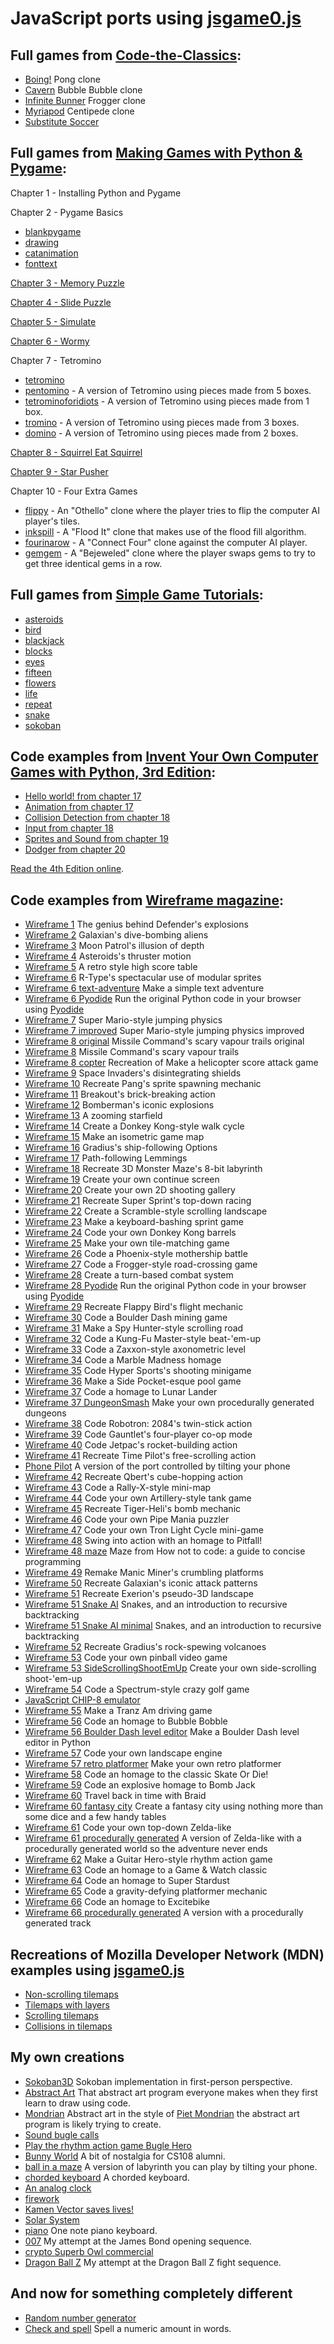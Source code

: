 # JavaScript ports using [jsgame0.js](https://github.com/thisarray/jsgame0)

## Full games from [Code-the-Classics](https://github.com/thisarray/Code-the-Classics):

- [Boing!](Code-the-Classics/boing-master/boing.html) Pong clone
- [Cavern](Code-the-Classics/cavern-master/cavern.html) Bubble Bubble clone
- [Infinite Bunner](Code-the-Classics/bunner-master/bunner.html) Frogger clone
- [Myriapod](Code-the-Classics/myriapod-master/myriapod.html) Centipede clone
- [Substitute Soccer](Code-the-Classics/soccer-master/soccer.html)

## Full games from [Making Games with Python &amp; Pygame](https://github.com/thisarray/making-games-with-python-and-pygame):

Chapter 1 - Installing Python and Pygame

Chapter 2 - Pygame Basics
- [blankpygame](making-games-with-python-and-pygame/blankpygame/blankpygame.html)
- [drawing](making-games-with-python-and-pygame/blankpygame/drawing.html)
- [catanimation](making-games-with-python-and-pygame/catanimation/catanimation.html)
- [fonttext](making-games-with-python-and-pygame/blankpygame/fonttext.html)

[Chapter 3 - Memory Puzzle](making-games-with-python-and-pygame/memorypuzzle/memorypuzzle.html)

[Chapter 4 - Slide Puzzle](making-games-with-python-and-pygame/slidepuzzle/slidepuzzle.html)

[Chapter 5 - Simulate](making-games-with-python-and-pygame/simulate/simulate.html)

[Chapter 6 - Wormy](making-games-with-python-and-pygame/wormy/wormy.html)

Chapter 7 - Tetromino
- [tetromino](making-games-with-python-and-pygame/tetromino/tetromino.html)
- [pentomino](making-games-with-python-and-pygame/tetromino/pentomino.html) - A version of Tetromino using pieces made from 5 boxes.
- [tetrominoforidiots](making-games-with-python-and-pygame/tetromino/tetrominoforidiots.html) - A version of Tetromino using pieces made from 1 box.
- [tromino](making-games-with-python-and-pygame/tetromino/tromino.html) - A version of Tetromino using pieces made from 3 boxes.
- [domino](making-games-with-python-and-pygame/tetromino/domino.html) - A version of Tetromino using pieces made from 2 boxes.

[Chapter 8 - Squirrel Eat Squirrel](making-games-with-python-and-pygame/squirrel/squirrel.html)

[Chapter 9 - Star Pusher](making-games-with-python-and-pygame/starpusher/starpusher.html)

Chapter 10 - Four Extra Games
- [flippy](making-games-with-python-and-pygame/flippy/flippy.html) - An "Othello" clone where the player tries to flip the computer AI player's tiles.
- [inkspill](making-games-with-python-and-pygame/inkspill/inkspill.html) - A "Flood It" clone that makes use of the flood fill algorithm.
- [fourinarow](making-games-with-python-and-pygame/fourinarow/fourinarow.html) - A "Connect Four" clone against the computer AI player.
- [gemgem](making-games-with-python-and-pygame/gemgem/gemgem.html) - A "Bejeweled" clone where the player swaps gems to try to get three identical gems in a row.

## Full games from [Simple Game Tutorials](https://github.com/thisarray/simplegametutorials.github.io):

- [asteroids](simplegametutorials.github.io/asteroids/asteroids.html)
- [bird](simplegametutorials.github.io/bird/bird.html)
- [blackjack](simplegametutorials.github.io/blackjack/blackjack.html)
- [blocks](simplegametutorials.github.io/blocks/blocks.html)
- [eyes](simplegametutorials.github.io/eyes/eyes.html)
- [fifteen](simplegametutorials.github.io/fifteen/fifteen.html)
- [flowers](simplegametutorials.github.io/flowers/flowers.html)
- [life](simplegametutorials.github.io/life/life.html)
- [repeat](simplegametutorials.github.io/repeat/repeat.html)
- [snake](simplegametutorials.github.io/snake/snake.html)
- [sokoban](simplegametutorials.github.io/sokoban/sokoban.html)

## Code examples from [Invent Your Own Computer Games with Python, 3rd Edition](https://github.com/thisarray/inventwithpython3rded):

- [Hello world! from chapter 17](inventwithpython3rded/pygameHelloWorld.html)
- [Animation from chapter 17](inventwithpython3rded/animation.html)
- [Collision Detection from chapter 18](inventwithpython3rded/collisionDetection.html)
- [Input from chapter 18](inventwithpython3rded/pygameInput.html)
- [Sprites and Sound from chapter 19](inventwithpython3rded/spritesAndSounds.html)
- [Dodger from chapter 20](inventwithpython3rded/dodger.html)

[Read the 4th Edition online](https://inventwithpython.com/invent4thed/).

## Code examples from [Wireframe magazine](https://wfmag.cc):

- [Wireframe 1](Wireframe-1/explosion.html) The genius behind Defender's explosions
- [Wireframe 2](Wireframe-2/galaxian.html) Galaxian's dive-bombing aliens
- [Wireframe 3](Wireframe-3/parallax-scrolling.html) Moon Patrol's illusion of depth
- [Wireframe 4](Wireframe-4/thruster-motion.html) Asteroids's thruster motion
- [Wireframe 5](Wireframe-5/highscore.html) A retro style high score table
- [Wireframe 6](Wireframe-6/source-code/tail.html) R-Type's spectacular use of modular sprites
- [Wireframe 6 text-adventure](Wireframe-6/text-adventure/text-adventure.html) Make a simple text adventure
- [Wireframe 6 Pyodide](Wireframe-6/text-adventure/pyodide.html) Run the original Python code in your browser using [Pyodide](https://pyodide.org/)
- [Wireframe 7](Wireframe-7/jump_physics.html) Super Mario-style jumping physics
- [Wireframe 7 improved](Wireframe-7/jump_physics_improved.html) Super Mario-style jumping physics improved
- [Wireframe 8 original](Wireframe-8/missiles-wobble.html) Missile Command's scary vapour trails original
- [Wireframe 8](Wireframe-8/missiles.html) Missile Command's scary vapour trails
- [Wireframe 8 copter](Wireframe-8/squeezing-the-beeb/copter.html) Recreation of Make a helicopter score attack game
- [Wireframe 9](Wireframe-9/invaders.html) Space Invaders's disintegrating shields
- [Wireframe 10](Wireframe-10/spawn.html) Recreate Pang's sprite spawning mechanic
- [Wireframe 11](Wireframe-11/breakout.html) Breakout's brick-breaking action
- [Wireframe 12](Wireframe-12/source-code-bomberman/bombs.html) Bomberman's iconic explosions
- [Wireframe 13](Wireframe-13/stars.html) A zooming starfield
- [Wireframe 14](Wireframe-14/walkcycle.html) Create a Donkey Kong-style walk cycle
- [Wireframe 15](Wireframe-15/isometric-map.html) Make an isometric game map
- [Wireframe 16](Wireframe16/source-code/sprite-following.html) Gradius's ship-following Options
- [Wireframe 17](Wireframe17/lemmings.html) Path-following Lemmings
- [Wireframe 18](Wireframe18/source-code/monstermaze.html) Recreate 3D Monster Maze's 8-bit labyrinth
- [Wireframe 19](Wireframe19/continue.html) Create your own continue screen
- [Wireframe 20](Wireframe20/source-code/shooting.html) Create your own 2D shooting gallery
- [Wireframe 21](Wireframe-21/supersprint.html) Recreate Super Sprint's top-down racing
- [Wireframe 22](Wireframe-22/scramble.html) Create a Scramble-style scrolling landscape
- [Wireframe 23](Wireframe-23/sprint.html) Make a keyboard-bashing sprint game
- [Wireframe 24](Wireframe-24/donkeykong.html) Code your own Donkey Kong barrels
- [Wireframe 25](Wireframe-25/match3.html) Make your own tile-matching game
- [Wireframe 26](Wireframe-26/mothership.html) Code a Phoenix-style mothership battle
- [Wireframe 27](Wireframe-27/source-code-frogger/frogger.html) Code a Frogger-style road-crossing game
- [Wireframe 28](Wireframe-28/turn.html) Create a turn-based combat system
- [Wireframe 28 Pyodide](Wireframe-28/pyodide.html) Run the original Python code in your browser using [Pyodide](https://pyodide.org/)
- [Wireframe 29](Wireframe-29/flight.html) Recreate Flappy Bird's flight mechanic
- [Wireframe 30](Wireframe-30/boulder.html) Code a Boulder Dash mining game
- [Wireframe 31](Wireframe-31/scroll-road.html) Make a Spy Hunter-style scrolling road
- [Wireframe 32](Wireframe-32/source-code/kungfu.html) Code a Kung-Fu Master-style beat-'em-up
- [Wireframe 33](Wireframe-33/source-code/zaxxon.html) Code a Zaxxon-style axonometric level
- [Wireframe 34](Wireframe-34/source-code-marble-madness/marble.html) Code a Marble Madness homage
- [Wireframe 35](Wireframe-35/source-code-skeet-shooting/skeetshoot.html) Code Hyper Sports's shooting minigame
- [Wireframe 36](Wireframe-36/source-code-pool/pool_game.html) Make a Side Pocket-esque pool game
- [Wireframe 37](Wireframe-37/source-code-lunar-lander/lunarlander.html) Code a homage to Lunar Lander
- [Wireframe 37 DungeonSmash](Wireframe-37/proc-gen-dungeons/DungeonSmash/game.html) Make your own procedurally generated dungeons
- [Wireframe 38](Wireframe-38/source-code/twin_stick.html) Code Robotron: 2084's twin-stick action
- [Wireframe 39](Wireframe-39/source-code-gauntlet/gauntlet.html) Code Gauntlet's four-player co-op mode
- [Wireframe 40](Wireframe-40/jetpac.html) Code Jetpac's rocket-building action
- [Wireframe 41](Wireframe-41/timepilot.html) Recreate Time Pilot's free-scrolling action
- [Phone Pilot](Wireframe-41/phone_pilot.html) A version of the port controlled by tilting your phone
- [Wireframe 42](Wireframe-42/source-code-qbert/qbert.html) Recreate Qbert's cube-hopping action
- [Wireframe 43](Wireframe-43/source-code-rally-x/rallyx.html) Code a Rally-X-style mini-map
- [Wireframe 44](Wireframe-44/source-code-artillery/artillery.html) Code your own Artillery-style tank game
- [Wireframe 45](Wireframe-45/source-code/tigerheli.html) Recreate Tiger-Heli's bomb mechanic
- [Wireframe 46](Wireframe-46/PipeMania/PipeMania.html) Code your own Pipe Mania puzzler
- [Wireframe 47](Wireframe-47/tron-light-cycles/tron.html) Code your own Tron Light Cycle mini-game
- [Wireframe 48](Wireframe-48/source-code-pitfall/pitfall.html) Swing into action with an homage to Pitfall!
- [Wireframe 48 maze](Wireframe-48/how-not-to-code/maze.html) Maze from How not to code: a guide to concise programming
- [Wireframe 49](Wireframe-49/manic-miner-source-code/manicminer.html) Remake Manic Miner's crumbling platforms
- [Wireframe 50](Wireframe-50/source-code-galaxian/galaxian.html) Recreate Galaxian's iconic attack patterns
- [Wireframe 51](Wireframe-51/exerion-source-code/exerion.html) Recreate Exerion's pseudo-3D landscape
- [Wireframe 51 Snake AI](Wireframe-51/snake-maze-code/snake_ai.html) Snakes, and an introduction to recursive backtracking
- [Wireframe 51 Snake AI minimal](Wireframe-51/snake-maze-code/snake_ai_minimal.html) Snakes, and an introduction to recursive backtracking
- [Wireframe 52](Wireframe-52/source-code-gradius/gradius.html) Recreate Gradius's rock-spewing volcanoes
- [Wireframe 53](Wireframe-53/source-code-pinball/pinball.html) Code your own pinball video game
- [Wireframe 53 SideScrollingShootEmUp](Wireframe-53/SideScrollingShootEmUp/) Create your own side-scrolling shoot-'em-up
- [Wireframe 54](Wireframe-54/source-code-crazy-golf/crazygolf.html) Code a Spectrum-style crazy golf game
- [JavaScript CHIP-8 emulator](Wireframe-54/emulator-guide/pychip8/)
- [Wireframe 55](Wireframe-55/source-code-tranz-am/transam.html) Make a Tranz Am driving game
- [Wireframe 56](Wireframe56/bubble-bobble-source-code/bubblebobble.html) Code an homage to Bubble Bobble
- [Wireframe 56 Boulder Dash level editor](Wireframe56/boulderdash-construction-kit/boulderedit.html) Make a Boulder Dash level editor in Python
- [Wireframe 57](Wireframe-57/lords-midnight-source-code/lords.html) Code your own landscape engine
- [Wireframe 57 retro platformer](Wireframe-57/platform-game-project/) Make your own retro platformer
- [Wireframe 58](Wireframe-58/source-code-skateboarding/skateordie.html) Code an homage to the classic Skate Or Die!
- [Wireframe 59](Wireframe-59/bombjack-source-code/bombjack.html) Code an explosive homage to Bomb Jack
- [Wireframe 60](Wireframe-60/source-code-braid/braid.html) Travel back in time with Braid
- [Wireframe 60 fantasy city](Wireframe-60/fantasy-city.html) Create a fantasy city using nothing more than some dice and a few handy tables
- [Wireframe 61](Wireframe-61/zelda-like/zelda.html) Code your own top-down Zelda-like
- [Wireframe 61 procedurally generated](Wireframe-61/zelda-like/zelda_random.html) A version of Zelda-like with a procedurally generated world so the adventure never ends
- [Wireframe 62](Wireframe-62/guitar-hero-source-code/guitarhero.html) Make a Guitar Hero-style rhythm action game
- [Wireframe 63](Wireframe-63/source-code-game-and-watch/fire.html) Code an homage to a Game & Watch classic
- [Wireframe 64](Wireframe-64/source-code-startdust/stardust.html) Code an homage to Super Stardust
- [Wireframe 65](Wireframe-65/source-code-metal-storm/metalstorm.html) Code a gravity-defying platformer mechanic
- [Wireframe 66](Wireframe-66/source-code-excitebike/exitebike.html) Code an homage to Excitebike
- [Wireframe 66 procedurally generated](Wireframe-66/source-code-excitebike/exitebike_random.html) A version with a procedurally generated track

## Recreations of Mozilla Developer Network (MDN) examples using [jsgame0.js](https://github.com/thisarray/jsgame0)

- [Non-scrolling tilemaps](mdn_tilemaps_examples/no-scroll.html)
- [Tilemaps with layers](mdn_tilemaps_examples/layers.html)
- [Scrolling tilemaps](mdn_tilemaps_examples/scroll.html)
- [Collisions in tilemaps](mdn_tilemaps_examples/logic-grid.html)

## My own creations

- [Sokoban3D](Sokoban3D/) Sokoban implementation in first-person perspective.
- [Abstract Art](Abstract_Art/) That abstract art program everyone makes when they first learn to draw using code.
- [Mondrian](Abstract_Art/mondrian.html) Abstract art in the style of [Piet Mondrian](https://en.wikipedia.org/wiki/Piet_Mondrian)
the abstract art program is likely trying to create.
- [Sound bugle calls](bugle_call/)
- [Play the rhythm action game Bugle Hero](bugle_call/hero.html)
- [Bunny World](Bunny_World/) A bit of nostalgia for CS108 alumni.
- [ball in a maze](ball_in_a_maze/) A version of labyrinth you can play by tilting your phone.
- [chorded keyboard](chorded_keyboard/) A chorded keyboard.
- [An analog clock](horology/analog.html)
- [firework](Katy_Perry_baby/)
- [Kamen Vector saves lives!](kamen_vector/)
- [Solar System](horology/orbit.html)
- [piano](Billy_Joel/piano.html) One note piano keyboard.
- [007](007/) My attempt at the James Bond opening sequence.
- [crypto Superb Owl commercial](crypto_superb_owl_commercial/)
- [Dragon Ball Z](Dragon_Ball_Z/) My attempt at the Dragon Ball Z fight sequence.

## And now for something completely different

- [Random number generator](random_number_generator/)
- [Check and spell](check_and_spell/) Spell a numeric amount in words.
